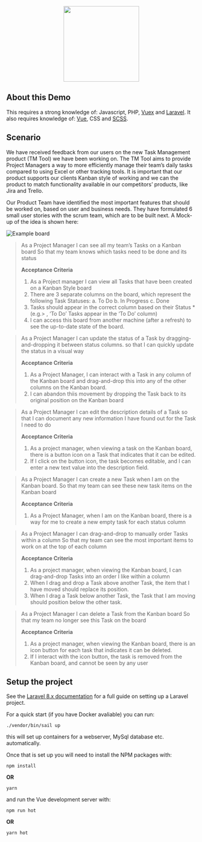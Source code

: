 <p align="center"><img src="https://f9q6e2t7.stackpathcdn.com/wp-content/uploads/sites/3/2020/11/Software-Development.svg?x31688" width="200"></p>

## About this Demo

This requires a strong knowledge of: Javascript, PHP, [Vuex](https://vuex.vuejs.org/) and [Laravel](https://laravel.com/). It also requires knowledge of: [Vue](https://vuejs.org/), CSS and [SCSS](https://sass-lang.com/).



## Scenario

We have received feedback from our users on the new Task Management product (TM Tool) we have been working on. The TM Tool aims to provide Project Managers a way to more efficiently manage their team’s daily tasks compared to using Excel or other tracking tools. It is important that our product supports our clients Kanban style of working and we can the product to match functionality available in our competitors’ products, like Jira and Trello. 

Our Product Team have identified the most important features that should be worked on, based on user and business needs. They have formulated 6 small user stories with the scrum team, which are to be built next. 
A Mock-up of the idea is shown here: 

![Example board](/storage/app/example-board.PNG)

> As a Project Manager
> I can see all my team’s Tasks on a Kanban board
> So that my team knows which tasks need to be done and its status
> 
> __Acceptance Criteria__
> 1.	As a Project manager I can view all Tasks that have been created on a Kanban Style board
> 2.	There are 3 separate columns on the board, which represent the following Task Statuses: 
>   a.	To Do
>   b.	In Progress
>   c.	Done
> 3.	Tasks should appear in the correct column based on their Status *(e.g.> , ‘To Do’ Tasks appear in the ‘To Do’ column)
> 4.	I can access this board from another machine (after a refresh) to see the up-to-date state of the board. 

> As a Project Manager
> I can update the status of a Task by dragging-and-dropping it between status columns.
> so that I can quickly update the status in a visual way 
> 
> __Acceptance Criteria__
> 1.	As a Project Manager, I can interact with a Task in any column of the Kanban board and drag-and-drop this into any of the other columns on the Kanban board.
> 3.	I can abandon thiis movement by dropping the Task back to its original position on the Kanban board 

> As a Project Manager
> I can edit the description details of a Task
> so that I can document any new information I have found out for the Task I need to do
> 
> __Acceptance Criteria__
> 1.	As a project manager, when viewing a task on the Kanban board, there is a button icon on a Task that indicates that it can be edited.
> 2.	If I click on the button icon, the task becomes editable, and I can enter a new text value into the description field.

> As a Project Manager
> I can create a new Task when I am on the Kanban board.
> So that my team can see these new task items on the Kanban board 
> 
> __Acceptance Criteria__
> 1.	As a Project Manager, when I am on the Kanban board, there is a way for me to create a new empty task for each status column

> As a Project Manager
> I can drag-and-drop to manually order Tasks within a column
> So that my team can see the most important items to work on at the top of each column
> 
> __Acceptance Criteria__
> 1.	As a project manager, when viewing the Kanban board, I can drag-and-drop Tasks into an order I like within a column
> 2.	When I drag and drop a Task above another Task, the item that I have moved should replace its position.
> 3.	When I drag a Task below another Task, the Task that I am moving should position below the other task.

> As a Project Manager
> I can delete a Task from the Kanban board 
> So that my team no longer see this Task on the board 
> 
> __Acceptance Criteria__
> 1.	As a project manager, when viewing the Kanban board, there is an icon button for each task that indicates it can be deleted.
> 2.	If I interact with the icon button, the task is removed from the Kanban board, and cannot be seen by any user 


## Setup the project

See the [Laravel 8.x documentation](https://laravel.com/docs/8.x/installation) for a full guide on setting up a Laravel project.

For a quick start (if you have Docker avaliable) you can run:

```
./vendor/bin/sail up
```

this will set up containers for a webserver, MySql database etc. automatically.

Once that is set up you will need to install the NPM packages with:

```
npm install
```
__OR__
```
yarn
```

and run the Vue development server with:

```
npm run hot
```
__OR__
```
yarn hot
```


